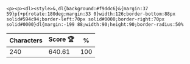 `<p><p><dl><style>&,dl{background:#f9ddc6}&{margin:37 59}p{+p{rotate:180deg;margin:33 0}width:126;border-bottom:88px solid#594c94;border-left:70px solid#0000;border-right:70px solid#0000}dl{margin:-199 88;width:90;height:90;border-radius:50%`

| Characters | Score 🏆 | %   |
| ---------- | -------- | --- |
| 240        | 640.61   | 100 |
